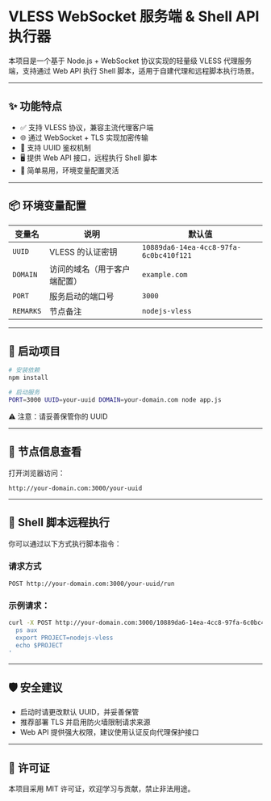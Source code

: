 # VLESS WebSocket 服务端 & Shell API 执行器

本项目是一个基于 Node.js + WebSocket 协议实现的轻量级 VLESS 代理服务端，支持通过 Web API 执行 Shell 脚本，适用于自建代理和远程脚本执行场景。

------

## ✨ 功能特点

- ✅ 支持 VLESS 协议，兼容主流代理客户端
- 🌐 通过 WebSocket + TLS 实现加密传输
- 🔐 支持 UUID 鉴权机制
- 🖥 提供 Web API 接口，远程执行 Shell 脚本
- 📎 简单易用，环境变量配置灵活

------

## 📦 环境变量配置

| 变量名    | 说明                         | 默认值                                 |
| --------- | ---------------------------- | -------------------------------------- |
| `UUID`    | VLESS 的认证密钥             | `10889da6-14ea-4cc8-97fa-6c0bc410f121` |
| `DOMAIN`  | 访问的域名（用于客户端配置） | `example.com`                          |
| `PORT`    | 服务启动的端口号             | `3000`                                 |
| `REMARKS` | 节点备注                     | `nodejs-vless`                         |

------

## 🚀 启动项目

```bash
# 安装依赖
npm install

# 启动服务
PORT=3000 UUID=your-uuid DOMAIN=your-domain.com node app.js
```

⚠️ 注意：请妥善保管你的 UUID

------

## 📡 节点信息查看

打开浏览器访问：

```
http://your-domain.com:3000/your-uuid
```

------

## 🔧 Shell 脚本远程执行

你可以通过以下方式执行脚本指令：

### 请求方式

```
POST http://your-domain.com:3000/your-uuid/run
```

### 示例请求：

```bash
curl -X POST http://your-domain.com:3000/10889da6-14ea-4cc8-97fa-6c0bc410f121/run -d '
  ps aux
  export PROJECT=nodejs-vless
  echo $PROJECT
'
```

------

## 🛡 安全建议

- 启动时请更改默认 UUID，并妥善保管
- 推荐部署 TLS 并启用防火墙限制请求来源
- Web API 提供强大权限，建议使用认证反向代理保护接口

------

## 📜 许可证

本项目采用 MIT 许可证，欢迎学习与贡献，禁止非法用途。

